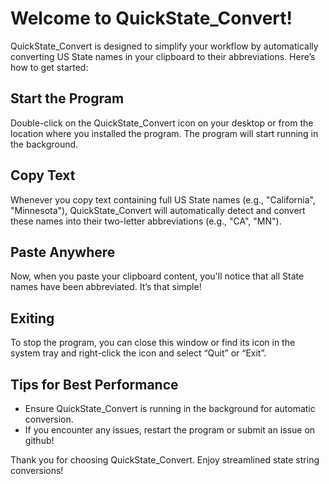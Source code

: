 # Welcome to QuickState_Convert!

QuickState_Convert is designed to simplify your workflow by automatically converting US State names in your clipboard to their abbreviations. Here’s how to get started:

## Start the Program
Double-click on the QuickState_Convert icon on your desktop or from the location where you installed the program. The program will start running in the background.

## Copy Text
Whenever you copy text containing full US State names (e.g., "California", "Minnesota"), QuickState_Convert will automatically detect and convert these names into their two-letter abbreviations (e.g., "CA", "MN").

## Paste Anywhere
Now, when you paste your clipboard content, you'll notice that all State names have been abbreviated. It’s that simple!

## Exiting
To stop the program, you can close this window or find its icon in the system tray and right-click the icon and select “Quit” or “Exit”.

## Tips for Best Performance
- Ensure QuickState_Convert is running in the background for automatic conversion.
- If you encounter any issues, restart the program or submit an issue on github!

Thank you for choosing QuickState_Convert. Enjoy streamlined state string conversions!
